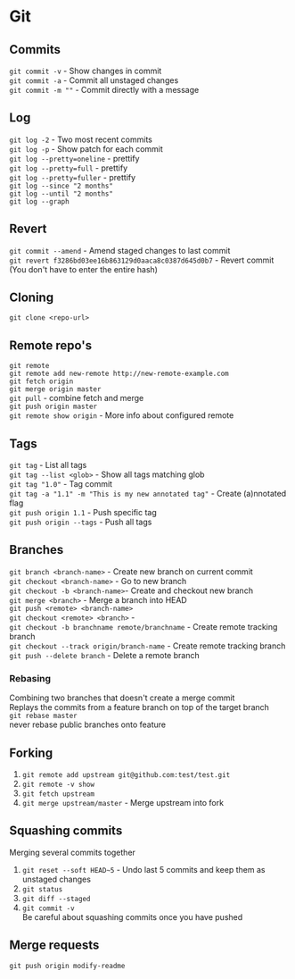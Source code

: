 # Git

## Commits
`git commit -v` - Show changes in commit  
`git commit -a` - Commit all unstaged changes  
`git commit -m ""` - Commit directly with a message  

## Log
`git log -2` - Two most recent commits  
`git log -p` - Show patch for each commit  
`git log --pretty=oneline` - prettify  
`git log --pretty=full` - prettify  
`git log --pretty=fuller` - prettify  
`git log --since "2 months"`  
`git log --until "2 months"`  
`git log --graph`  

## Revert
`git commit --amend` - Amend staged changes to last commit  
`git revert f3286bd03ee16b863129d0aaca8c0387d645d0b7` - Revert commit (You don't have to enter the entire hash)  

## Cloning
`git clone <repo-url>`  

## Remote repo's
`git remote`  
`git remote add new-remote http://new-remote-example.com`  
`git fetch origin`  
`git merge origin master`  
`git pull` - combine fetch and merge  
`git push origin master`  
`git remote show origin` - More info about configured remote    

## Tags
`git tag` - List all tags  
`git tag --list <glob>` - Show all tags matching glob  
`git tag "1.0"` - Tag commit  
`git tag -a "1.1" -m "This is my new annotated tag"` - Create (a)nnotated flag  
`git push origin 1.1` - Push specific tag  
`git push origin --tags` - Push all tags  

## Branches
`git branch <branch-name>` - Create new branch on current commit  
`git checkout <branch-name>` - Go to new branch  
`git checkout -b <branch-name>`- Create and checkout new branch  
`git merge <branch>` - Merge a branch into HEAD  
`git push <remote> <branch-name>`  
`git checkout <remote> <branch>` -   
`git checkout -b branchname remote/branchname` - Create remote tracking branch  
`git checkout --track origin/branch-name` - Create remote tracking branch  
`git push --delete branch` - Delete a remote branch  

### Rebasing
Combining two branches that doesn't create a merge commit  
Replays the commits from a feature branch on top of the target branch  
`git rebase master`  
never rebase public branches onto feature  

## Forking
1. `git remote add upstream git@github.com:test/test.git`  
2. `git remote -v show`  
3. `git fetch upstream`  
4. `git merge upstream/master` - Merge upstream into fork  

## Squashing commits
Merging several commits together  
1. `git reset --soft HEAD~5` - Undo last 5 commits and keep them as unstaged changes  
2. `git status`  
3. `git diff --staged`  
4. `git commit -v`  
Be careful about squashing commits once you have pushed  

## Merge requests
`git push origin modify-readme`  

